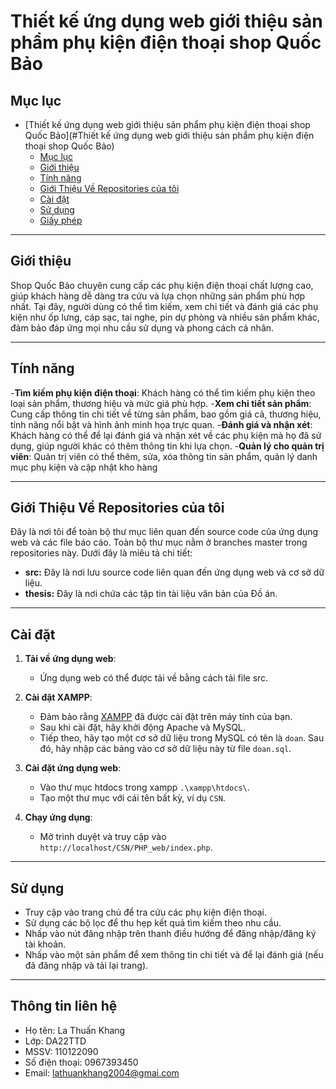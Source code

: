 # Thiết kế ứng dụng web giới thiệu sản phẩm phụ kiện điện thoại shop Quốc Bảo

## Mục lục
- [Thiết kế ứng dụng web giới thiệu sản phẩm phụ kiện điện thoại shop Quốc Bảo](#Thiết kế ứng dụng web giới thiệu sản phẩm phụ kiện điện thoại shop Quốc Bảo)
  - [Mục lục](#mục-lục)
  - [Giới thiệu](#giới-thiệu)
  - [Tính năng](#tính-năng)
  - [Giới Thiệu Về Repositories của tôi](#giới-thiệu-về-repositories-của-tôi)
  - [Cài đặt](#cài-đặt)
  - [Sử dụng](#sử-dụng)
  - [Giấy phép](#giấy-phép)

---

## Giới thiệu
Shop Quốc Bảo chuyên cung cấp các phụ kiện điện thoại chất lượng cao, giúp khách hàng dễ dàng tra cứu và lựa chọn những sản phẩm phù hợp nhất. Tại đây, người dùng có thể tìm kiếm, xem chi tiết và đánh giá các phụ kiện như ốp lưng, cáp sạc, tai nghe, pin dự phòng và nhiều sản phẩm khác, đảm bảo đáp ứng mọi nhu cầu sử dụng và phong cách cá nhân.

---

## Tính năng
-**Tìm kiếm phụ kiện điện thoại**: Khách hàng có thể tìm kiếm phụ kiện theo loại sản phẩm, thương hiệu và mức giá phù hợp.
-**Xem chi tiết sản phẩm**: Cung cấp thông tin chi tiết về từng sản phẩm, bao gồm giá cả, thương hiệu, tính năng nổi bật và hình ảnh minh họa trực quan.
-**Đánh giá và nhận xét**: Khách hàng có thể để lại đánh giá và nhận xét về các phụ kiện mà họ đã sử dụng, giúp người khác có thêm thông tin khi lựa chọn.
-**Quản lý cho quản trị viên**: Quản trị viên có thể thêm, sửa, xóa thông tin sản phẩm, quản lý danh mục phụ kiện và cập nhật kho hàng

---

## Giới Thiệu Về Repositories của tôi
Đây là nơi tôi để toàn bộ thư mục liên quan đến source code của ứng dụng web và các file báo cáo. Toàn bộ thư mục nằm ở branches master trong repositories này. Dưới đây là miêu tả chi tiết:
- **src:** Đây là nơi lưu source code liên quan đến ứng dụng web và cơ sở dữ liệu.
- **thesis:** Đây là nơi chứa các tập tin tài liệu văn bản của Đồ án.

--- 

## Cài đặt
1. **Tải về ứng dụng web**:
   - Ứng dụng web có thể được tải về bằng cách tải file src.

2. **Cài đặt XAMPP**:
   - Đảm bảo rằng [XAMPP](https://www.apachefriends.org) đã được cài đặt trên máy tính của bạn.
   - Sau khi cài đặt, hãy khởi động Apache và MySQL.
   - Tiếp theo, hãy tạo một cơ sở dữ liệu trong MySQL có tên là `doan`. Sau đó, hãy nhập các bảng vào cơ sở dữ liệu này từ file `doan.sql`.

3. **Cài đặt ứng dụng web**:
   - Vào thư mục htdocs trong xampp `.\xampp\htdocs\`.
   - Tạo một thư mục với cái tên bất kỳ, ví dụ `CSN`.

4. **Chạy ứng dụng**:
   - Mở trình duyệt và truy cập vào `http://localhost/CSN/PHP_web/index.php`.
---

## Sử dụng
- Truy cập vào trang chủ để tra cứu các phụ kiện điện thoại.
- Sử dụng các bộ lọc để thu hẹp kết quả tìm kiếm theo nhu cầu.
- Nhấp vào nút đăng nhập trên thanh điều hướng để đăng nhập/đăng ký tài khoản.
- Nhấp vào một sản phẩm để xem thông tin chi tiết và để lại đánh giá (nếu đã đăng nhập và tải lại trang).

---
## Thông tin liên hệ
- Họ tên: La Thuấn Khang
- Lớp: DA22TTD
- MSSV: 110122090
- Số điện thoại: 0967393450
- Email: lathuankhang2004@gmai.com
